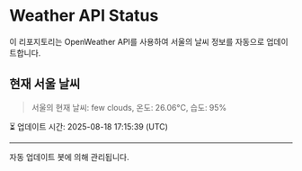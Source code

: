 
# Weather API Status

이 리포지토리는 OpenWeather API를 사용하여 서울의 날씨 정보를 자동으로 업데이트합니다.

## 현재 서울 날씨
> 서울의 현재 날씨: few clouds, 온도: 26.06°C, 습도: 95%

⏳ 업데이트 시간: 2025-08-18 17:15:39 (UTC)

---
자동 업데이트 봇에 의해 관리됩니다.
